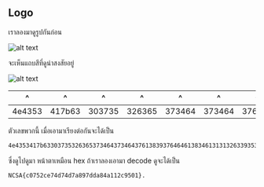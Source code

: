 ## Logo

เราลองมาดูรูปกันก่อน

![alt text](https://i.ibb.co/dgyRvC8/Logo.png)

จะเห็นแถบสีที่ดูน่าสงสัยอยู่

![alt text](https://i.ibb.co/KXRtxc2/colorbar.png)

|   ^    |   ^    |   ^    | ^      | ^      | ^      | ^      | ^      | ^      | ^      | ^      | ^      | ^      |
| :----: | :----: | :----: | ------ | ------ | ------ | ------ | ------ | ------ | ------ | ------ | ------ | ------ |
| 4e4353 | 417b63 | 303735 | 326365 | 373464 | 373464 | 376138 | 393764 | 646138 | 346131 | 313263 | 393530 | 317d00 |

ตัวเลขพวกนี้ เมื่อเอามาเรียงต่อกันจะได้เป็น

```bash
4e4353417b63303735326365373464373464376138393764646138346131313263393530317d00
```

ซึ่งดูไปดูมา หน้าตาเหมือน hex ถ้าเราลองเอามา decode ดูจะได้เป็น

```hash
NCSA{c0752ce74d74d7a897dda84a112c9501}.
```
